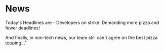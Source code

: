 # News 

Today's Headlines are - Developers on strike: Demanding more pizza and fewer deadlines!

And finally, in non-tech news, our team still can't agree on the best pizza topping..."

